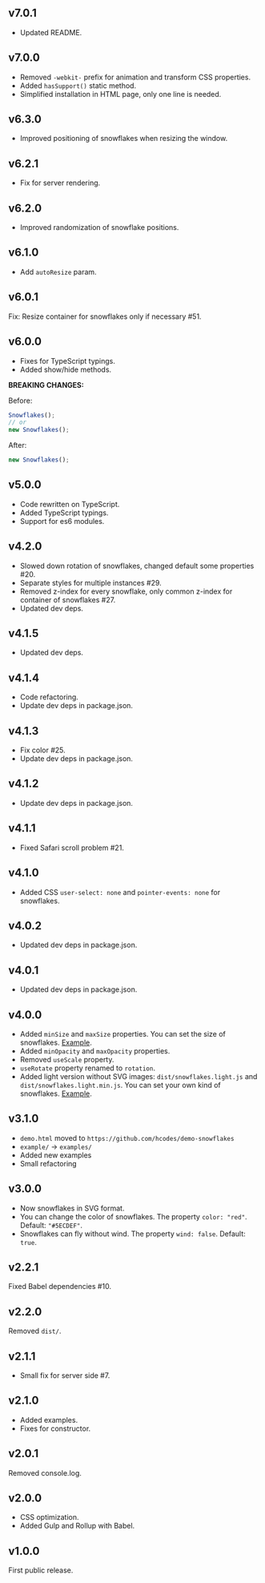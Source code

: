 ## v7.0.1
+ Updated README.

## v7.0.0
+ Removed `-webkit-` prefix for animation and transform CSS properties.
+ Added `hasSupport()` static method.
+ Simplified installation in HTML page, only one line is needed.

## v6.3.0
+ Improved positioning of snowflakes when resizing the window.

## v6.2.1
+ Fix for server rendering.

## v6.2.0
+ Improved randomization of snowflake positions.

## v6.1.0
+ Add `autoResize` param.

## v6.0.1
Fix: Resize container for snowflakes only if necessary #51.

## v6.0.0
+ Fixes for TypeScript typings.
+ Added show/hide methods.

**BREAKING CHANGES:**

Before:
```js
Snowflakes();
// or
new Snowflakes();
```
After:
```js
new Snowflakes();
```

## v5.0.0
+ Code rewritten on TypeScript.
+ Added TypeScript typings.
+ Support for es6 modules.

## v4.2.0
+ Slowed down rotation of snowflakes, changed default some properties #20.
+ Separate styles for multiple instances #29.
+ Removed z-index for every snowflake, only common z-index for container of snowflakes #27.
+ Updated dev deps.

## v4.1.5
+ Updated dev deps.

## v4.1.4
+ Code refactoring.
+ Update dev deps in package.json.

## v4.1.3
+ Fix color #25.
+ Update dev deps in package.json.

## v4.1.2
+ Update dev deps in package.json.

## v4.1.1
+ Fixed Safari scroll problem #21.

## v4.1.0
+ Added CSS `user-select: none` and `pointer-events: none` for snowflakes.

## v4.0.2
+ Updated dev deps in package.json.

## v4.0.1
+ Updated dev deps in package.json.

## v4.0.0
+ Added `minSize` and `maxSize` properties. You can set the size of snowflakes. [Example](https://hcodes.github.io/snowflakes/examples/big.html).
+ Added `minOpacity` and `maxOpacity` properties.
+ Removed `useScale` property.
+ `useRotate` property renamed to `rotation`.
+ Added light version without SVG images: `dist/snowflakes.light.js` and `dist/snowflakes.light.min.js`. You can set your own kind of snowflakes. [Example](https://hcodes.github.io/snowflakes/examples/balls.html).

## v3.1.0
+ `demo.html` moved to `https://github.com/hcodes/demo-snowflakes`
+ `example/` → `examples/`
+ Added new examples
+ Small refactoring

## v3.0.0
+ Now snowflakes in SVG format.
+ You can change the color of snowflakes. The property `color: "red"`. Default: `"#5ECDEF"`.
+ Snowflakes can fly without wind. The property `wind: false`. Default: `true`.

## v2.2.1
Fixed Babel dependencies #10.

## v2.2.0
Removed `dist/`.

## v2.1.1
- Small fix for server side #7.

## v2.1.0
- Added examples.
- Fixes for constructor.

## v2.0.1
Removed console.log.

## v2.0.0
- CSS optimization.
- Added Gulp and Rollup with Babel.

## v1.0.0
First public release.
